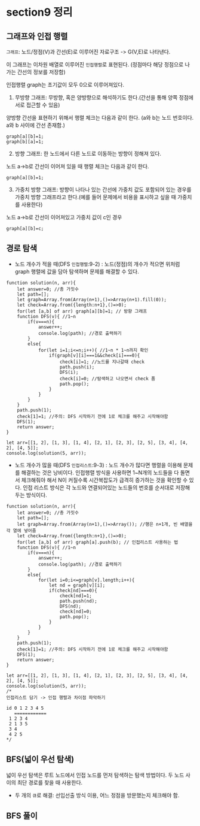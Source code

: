 # section9 정리
## 그래프와 인접 행렬

`그래프`: 노드/정점(V)과 간선(E)로 이루어진 자료구조 -> G(V,E)로 나타낸다.

이 그래프는 이차원 배열로 이루어진 `인접행렬`로 표현된다. (정점마다 해당 정점으로 나가는 간선의 정보를 저장함)

인접행렬 graph는 초기값이 모두 0으로 이루어져있다.

1. 무방향 그래프: 무방향, 혹은 양방향으로 해석하기도 한다.(간선을 통해 양쪽 정점에 서로 접근할 수 있음)

양방향 간선을 표현하기 위해서 행렬 체크는 다음과 같이 한다. (a와 b는 노드 번호이다. a와 b 사이에 간선 존재함.)

```JS
graph[a][b]=1;
graph[b][a]=1;
```

2. 방향 그래프: 한 노드에서 다른 노드로 이동하는 방향이 정해져 있다. 

노드 a->b로 간선이 이어져 있을 때 행렬 체크는 다음과 같이 한다.

```JS
graph[a][b]=1;
```

3. 가중치 방향 그래프: 방향이 나타나 있는 간선에 가중치 값도 포함되어 있는 경우를 가중치 방향 그래프라고 한다.(예를 들어 문제에서 비용을 표시하고 싶을 때 가중치를 사용한다)

노드 a->b로 간선이 이어져있고 가중치 값이 c인 경우

```JS
graph[a][b]=c;
```

## 경로 탐색

- 노드 개수가 적을 때(DFS `인접행렬`:9-2) : 노드(정점)의 개수가 적으면 위처럼 graph 행렬에 값을 담아 탐색하며 문제를 해결할 수 있다.

```JS
function solution(n, arr){ 
    let answer=0; //총 가짓수
    let path=[];
    let graph=Array.from(Array(n+1),()=>Array(n+1).fill(0));
    let check=Array.from({length:n+1},()=>0); 
    for(let [a,b] of arr) graph[a][b]=1; // 방향 그래프
    function DFS(v){ //1~n
        if(v===n){
            answer++;
            console.log(path); //경로 출력하기
        }
        else{
            for(let i=1;i<=n;i++){ //1~n * 1~n까지 확인
                if(graph[v][i]===1&&check[i]===0){
                    check[i]=1; //노드를 지나갈때 check
                    path.push(i);
                    DFS(i);
                    check[i]=0; //탐색하고 나오면서 check 품
                    path.pop();
                }
            }
        }
    }
    path.push(1);
    check[1]=1; //주의: DFS 시작하기 전에 1로 체크를 해주고 시작해야함
    DFS(1);
    return answer;
}

let arr=[[1, 2], [1, 3], [1, 4], [2, 1], [2, 3], [2, 5], [3, 4], [4, 2], [4, 5]];
console.log(solution(5, arr));
```

- 노드 개수가 많을 때(DFS `인접리스트`:9-3) : 노드 개수가 많다면 행렬을 이용해 문제를 해결하는 것은 낭비이다. 인접행렬 방식을 사용하면 1~N개의 노드들을 다 돌면서 체크해줘야 해서 N이 커질수록 시간복잡도가 급격히 증가하는 것을 확인할 수 있다. 
인접 리스트 방식은 각 노드와 연결되어있는 노드들의 번호를 순서대로 저장해두는 방식이다.
```JS
function solution(n, arr){ 
    let answer=0; //총 가짓수
    let path=[];
    let graph=Array.from(Array(n+1),()=>Array()); //행은 n+1개, 빈 배열을 각 열에 넣어줌
    let check=Array.from({length:n+1},()=>0); 
    for(let [a,b] of arr) graph[a].push(b); // 인접리스트 사용하는 법
    function DFS(v){ //1~n
        if(v===n){
            answer++;
            console.log(path); //경로 출력하기
        }
        else{
            for(let i=0;i<=graph[v].length;i++){ 
                let nd = graph[v][i];
                if(check[nd]===0){
                    check[nd]=1;
                    path.push(nd);
                    DFS(nd);
                    check[nd]=0;
                    path.pop();
                }
            }
        }
    }
    path.push(1);
    check[1]=1; //주의: DFS 시작하기 전에 1로 체크를 해주고 시작해야함
    DFS(1);
    return answer;
}

let arr=[[1, 2], [1, 3], [1, 4], [2, 1], [2, 3], [2, 5], [3, 4], [4, 2], [4, 5]];
console.log(solution(5, arr));
/*
인접리스트 담기 -> 인접 행렬과 차이점 파악하기

id 0 1 2 3 4 5
   ============
 1 2 3 4
 2 1 3 5
 3 4
 4 2 5  
*/
```
## BFS(넓이 우선 탐색)

넓이 우선 탐색은 루트 노드에서 인접 노드를 먼저 탐색하는 탐색 방법이다. 두 노드 사이의 최단 경로를 찾을 때 사용한다.

- 두 개의 `큐`로 해결: 선입선출 방식 이용, 어느 정점을 방문했는지 체크해야 함.


## BFS 풀이